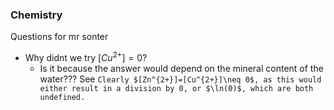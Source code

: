 ### Chemistry
Questions for mr sonter
- Why didnt we try $[ Cu^{2+}]=0$? 
	- Is it because the answer would depend on the mineral content of the water???
	See `Clearly $[Zn^{2+}]=[Cu^{2+}]\neq 0$, as this would either result in a division by 0, or $\ln(0)$, which are both undefined.`



